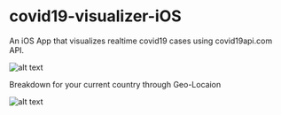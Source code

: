 # covid19-visualizer-iOS
An iOS App that visualizes realtime covid19 cases using covid19api.com API.


![alt text](https://raw.githubusercontent.com/ronbrian/iOS-Data-visualizer/master/Screenshots/Simulator%20Screen%20Shot%20-%20iPhone%2011%20Pro%20-%202020-09-08%20at%2022.40.03.png "Covid19 Results")



Breakdown for your current country through Geo-Locaion

![alt text](https://lh3.googleusercontent.com/pw/ACtC-3dOrv1EymeT5UDJXAmyBnxXBv9vEen_Pw_zAdqGSp5ZLlS1lyGd4aykA6LSD_kQqATNIdi-kNHtOL36qafzCAiFYxatKaTTcN8Wop3llGGykAaxM7BDh3Wzt8PFmRiQOiICPCueYP4Fha7-Fuy-dCz7IA=w736-h1590-no "Covid19 Results")
